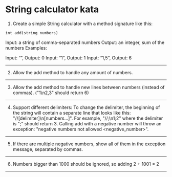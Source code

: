# String calculator kata

1. Create a simple String calculator with a method signature like this:

`int add(string numbers)`

Input: a string of comma-separated numbers
Output: an integer, sum of the numbers
Examples:

Input: “”, Output: 0
Input: “1”, Output: 1
Input: “1,5”, Output: 6

---

2. Allow the add method to handle any amount of numbers.

---

3. Allow the add method to handle new lines between numbers (instead of commas). ("1\n2,3" should return 6)

---

4. Support different delimiters:
   To change the delimiter, the beginning of the string will contain a separate line that looks like this: "//[delimiter]\n[numbers…]". For example, "//;\n1;2" where the delimiter is ";" should return 3.
   Calling add with a negative number will throw an exception: "negative numbers not allowed <negative_number>".

---

5. If there are multiple negative numbers, show all of them in the exception message, separated by commas.

---

6. Numbers bigger than 1000 should be ignored, so adding 2 + 1001 = 2

---
